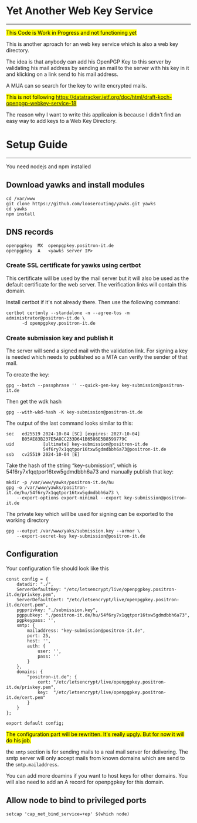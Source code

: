 # Yet Another Web Key Service
---------------------------
<mark>This Code is Work in Progress and not functioning yet</mark>

This is another aproach for an web key service which is also a web key directory.

The idea is that anybody can add his OpenPGP Key to this server by validating his mail address by sending an mail to the server with his key in it and klicking on a link send to his mail address.

A MUA can so search for the key to write encrypted mails.

<mark>This is not following https://datatracker.ietf.org/doc/html/draft-koch-openpgp-webkey-service-18</mark>

The reason why I want to write this applicaion is because I didn't find an easy way to add keys to a Web Key Directory. 

# Setup Guide
------------

You need nodejs and npm installed

## Download yawks and install modules

```
cd /var/www
git clone https://github.com/looserouting/yawks.git yawks
cd yawks
npm install
```

## DNS records

```
openpgpkey  MX  openpgpkey.positron-it.de
openpgpkey  A   <yawks server IP>
```

### Create SSL certificate for yawks using certbot
This certificate will be used by the mail server but it will also be used as the default certificate for the web server. The verification links will contain this domain.

Install certbot if it's not already there.
Then use the following command:

```
certbot certonly --standalone -n --agree-tos -m administrator@positron-it.de \
      -d openpgpkey.positron-it.de
```

### Create submission key and publish it
The server will send a signed mail with the validation link. For signing a key is needed which  needs to published so a MTA can verify the sender of that mail. 

To create the key:
```
gpg --batch --passphrase '' --quick-gen-key key-submission@positron-it.de
```

Then get the wdk hash

```
gpg --with-wkd-hash -K key-submission@positron-it.de
```

The output of the last command looks similar to this:
```
sec   ed25519 2024-10-04 [SC] [expires: 2027-10-04]
      B05AE83B237E5A8CC233D641B6586E5B8599779C
uid           [ultimate] key-submission@positron-it.de
              54f6ry7x1qqtpor16txw5gdmdbbh6a73@positron-it.de
ssb   cv25519 2024-10-04 [E]

```

Take the hash of the string “key-submission”, which is 54f6ry7x1qqtpor16txw5gdmdbbh6a73 and manually publish that key:

```
mkdir -p /var/www/yawks/positron-it.de/hu
gpg -o /var/www/yawks/positron-it.de/hu/54f6ry7x1qqtpor16txw5gdmdbbh6a73 \
    --export-options export-minimal --export key-submission@positron-it.de
```

The private key which will be used for signing can be exported to the working directory

```
gpg --output /var/www/yaks/submission.key --armor \
    --export-secret-key key-submission@positron-it.de
```

## Configuration

Your configuration file should look like this
```
const config = {
    datadir: "./",
    ServerDefaultKey: "/etc/letsencrypt/live/openpgpkey.positron-it.de/privkey.pem",
    ServerDefaultCert: "/etc/letsencrypt/live/openpgpkey.positron-it.de/cert.pem",
    pgpprivkey: "./submission.key",
    pgppubkey: "./positron-it.de/hu/54f6ry7x1qqtpor16txw5gdmdbbh6a73",
    pgpkeypass: '',
    smtp: {
        mailaddress: "key-submission@positron-it.de",
        port: 25,
        host: '', 
        auth: {
            user: '',
            pass: ''
        }
    },
    domains: {
        "positron-it.de": {
            cert: "/etc/letsencrypt/live/openpgpkey.positron-it.de/privkey.pem",
            key:  "/etc/letsencrypt/live/openpgpkey.positron-it.de/cert.pem"
        }
    }
};

export default config;
```

<mark>The configuration part will be rewritten. It's really upgly. But for now it will do his job.</mark>

the `smtp` section is for sending mails to a real mail server for delivering.
The smtp server will only accept mails from known domains which are send to the `smtp.mailaddress`.

You can add more doamins if you want to host keys for other domains. You will also need to add an A record for openpgpkey for this domain.

## Allow node to bind to privileged ports

```
setcap 'cap_net_bind_service=+ep' $(which node)
```